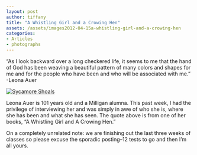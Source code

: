 ```yaml
---
layout: post
author: tiffany
title: "A Whistling Girl and a Crowing Hen"
assets: /assets/images2012-04-15a-whistling-girl-and-a-crowing-hen
categories: 
- Articles
- photographs
---
```


“As I look backward over a long checkered life, it seems to me that the hand of God has been weaving a beautiful pattern of many colors and shapes for me and for the people who have been and who will be associated with me.” -Leona Auer

[![](jekyll_uploads/2012/04/DSC_0054-575x382.jpg "Sycamore Shoals")](http://www.sweetpeonies.com/2012/04/a-whistling-girl-and-a-crowing-hen/dsc_0054-3/)

Leona Auer is 101 years old and a Milligan alumna. This past week, I had the privilege of interviewing her and was simply in awe of who she is, where she has been and what she has seen. The quote above is from one of her books, “A Whistling Girl and A Crowing Hen.”

On a completely unrelated note: we are finishing out the last three weeks of classes so please excuse the sporadic posting–12 tests to go and then I’m all yours.